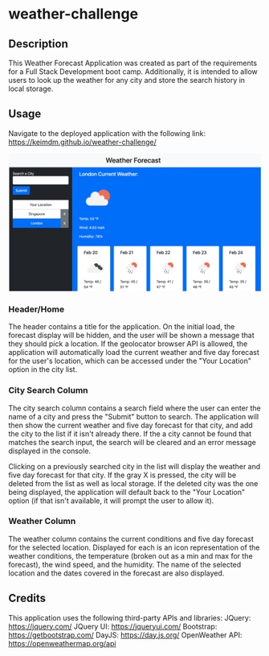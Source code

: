 # weather-challenge

## Description

This Weather Forecast Application was created as part of the requirements for a Full Stack Development boot camp. Additionally, it is intended to allow users to look up the weather for any city and store the search history in local storage.

## Usage

Navigate to the deployed application with the following link:
https://keimdm.github.io/weather-challenge/

![](./assets/images/screenshot.png)

### Header/Home
The header contains a title for the application. On the initial load, the forecast display will be hidden, and the user will be shown a message that they should pick a location. If the geolocator browser API is allowed, the application will automatically load the current weather and five day forecast for the user's location, which can be accessed under the "Your Location" option in the city list.

### City Search Column
The city search column contains a search field where the user can enter the name of a city and press the "Submit" button to search. The application will then show the current weather and five day forecast for that city, and add the city to the list if it isn't already there. If the a city cannot be found that matches the search input, the search will be cleared and an error message displayed in the console.

Clicking on a previously searched city in the list will display the weather and five day forecast for that city. If the gray X is pressed, the city will be deleted from the list as well as local storage. If the deleted city was the one being displayed, the application will default back to the "Your Location" option (if that isn't available, it will prompt the user to allow it).

### Weather Column
The weather column contains the current conditions and five day forecast for the selected location. Displayed for each is an icon representation of the weather conditions, the temperature (broken out as a min and max for the forecast), the wind speed, and the humidity. The name of the selected location and the dates covered in the forecast are also displayed.

## Credits
This application uses the following third-party APIs and libraries:
JQuery: https://jquery.com/
JQuery UI: https://jqueryui.com/
Bootstrap: https://getbootstrap.com/
DayJS: https://day.js.org/
OpenWeather API: https://openweathermap.org/api